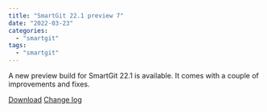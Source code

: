 ```yaml
---
title: "SmartGit 22.1 preview 7"
date: "2022-03-23"
categories: 
  - "smartgit"
tags: 
  - "smartgit"
---
```


A new preview build for SmartGit 22.1 is available. It comes with a couple of improvements and fixes.

[Download](http://www.syntevo.com/smartgit/preview) [Change log](http://www.syntevo.com/smartgit/changelog-eap.txt)
